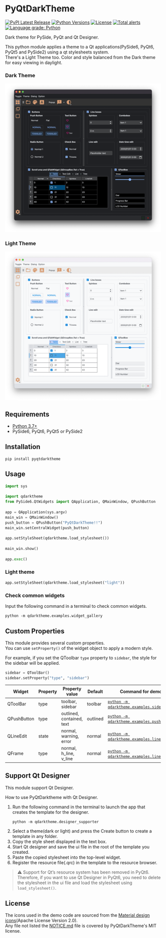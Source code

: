 PyQtDarkTheme
=============
[![PyPI Latest Release](https://img.shields.io/pypi/v/pyqtdarktheme.svg)](https://pypi.org/project/pyqtdarktheme/)
[![Python Versions](https://img.shields.io/pypi/pyversions/pyqtdarktheme.svg)](https://pypi.org/project/pyqtdarktheme/)
[![License](https://img.shields.io/github/license/5yutan5/PyQtDarkTheme)](https://github.com/5yutan5/PyQtDarkTheme/blob/main/LICENSE)
[![Total alerts](https://img.shields.io/lgtm/alerts/g/5yutan5/PyQtDarkTheme.svg?logo=lgtm&logoWidth=18)](https://lgtm.com/projects/g/5yutan5/PyQtDarkTheme/alerts/)
[![Language grade: Python](https://img.shields.io/lgtm/grade/python/g/5yutan5/PyQtDarkTheme.svg?logo=lgtm&logoWidth=18)](https://lgtm.com/projects/g/5yutan5/PyQtDarkTheme/context:python)

Dark theme for PySide, PyQt and Qt Designer.

This python module applies a theme to a Qt applications(PySide6, PyQt6, PyQt5 and PySide2) using a qt stylesheets system.  
There's a Light Theme too. Color and style balanced from the Dark theme for easy viewing in daylight.

### Dark Theme
![widget_gallery_dark_theme](https://raw.githubusercontent.com/5yutan5/PyQtDarkTheme/main/images/widget_gallery_dark.png)

### Light Theme
![widget_gallery_light_them](https://raw.githubusercontent.com/5yutan5/PyQtDarkTheme/main/images/widget_gallery_light.png)

## Requirements

- [Python 3.7+](https://www.python.org/downloads/release/python-396/)
- PySide6, PyQt6, PyQt5 or PySide2

## Installation

```plaintext
pip install pyqtdarktheme
```

## Usage

```Python
import sys

import qdarktheme
from PySide6.QtWidgets import QApplication, QMainWindow, QPushButton

app = QApplication(sys.argv)
main_win = QMainWindow()
push_button = QPushButton("PyQtDarkTheme!!")
main_win.setCentralWidget(push_button)

app.setStyleSheet(qdarktheme.load_stylesheet())

main_win.show()

app.exec()

```

### Light theme

```Python
app.setStyleSheet(qdarktheme.load_stylesheet("light"))
```

### Check common widgets

Input the following command in a terminal to check common widgets.

```plaintext
python -m qdarktheme.examples.widget_gallery
```

## Custom Properties

This module provides several custom properties.  
You can use `setProperty()` of the widget object to apply a modern style.

For example, if you set the QToolbar `type` property to `sidebar`, the style for the sidebar will be applied.

```Python
sidebar = QToolBar()
sidebar.setProperty("type", "sidebar")
```

| Widget      | Property | Property value            | Default  | Command for demo                                                                                                                            |
|-------------|----------|---------------------------|----------|---------------------------------------------------------------------------------------------------------------------------------------------|
| QToolBar    | type     | toolbar, sidebar          | toolbar  | [`python -m qdarktheme.examples.sidebar`](https://github.com/5yutan5/PyQtDarkTheme/blob/main/qdarktheme/examples/sidebar/__main__.py)       |
| QPushButton | type     | outlined, contained, text | outlined | [`python -m qdarktheme.examples.pushbutton`](https://github.com/5yutan5/PyQtDarkTheme/blob/main/qdarktheme/examples/pushbutton/__main__.py) |
| QLineEdit   | state    | normal, warning, error    | normal   | [`python -m qdarktheme.examples.lineedit`](https://github.com/5yutan5/PyQtDarkTheme/blob/main/qdarktheme/examples/lineedit/__main__.py)     |
| QFrame      | type     | normal, h_line, v_line    | normal   | [`python -m qdarktheme.examples.line`](https://github.com/5yutan5/PyQtDarkTheme/blob/main/qdarktheme/examples/line/__main__.py)             |

## Support Qt Designer

This module support Qt Designer.

How to use PyQtDarktheme with Qt Designer.
1. Run the following command in the terminal to launch the app that creates the template for the designer.  
   ```plaintext
   python -m qdarktheme.designer_supporter
   ```
1. Select a theme(dark or light) and press the Create button to create a template in any folder.
1. Copy the style sheet displayed in the text box.
1. Start Qt designer and save the ui file in the root of the template you created.
1. Paste the copied stylesheet into the top-level widget.
1. Register the resource file(.qrc) in the template to the resource browser.

> ⚠ Support for Qt’s resource system has been removed in PyQt6. Therefore, if you want to use Qt Designer in PyQt6, you need to delete the stylesheet in the ui file and load the stylesheet using `load_stylesheet()`.

## License

The icons used in the demo code are sourced from the [Material design icons](https://fonts.google.com/icons)(Apache License Version 2.0).  
Any file not listed the [NOTICE.md](https://github.com/5yutan5/PyQtDarkTheme/blob/main/NOTICE.md) file is covered by PyQtDarkTheme's MIT license.